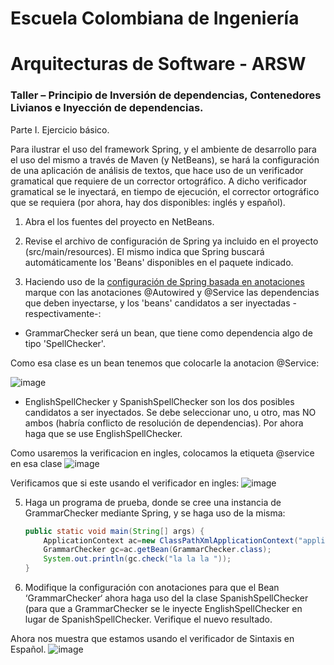 # Escuela Colombiana de Ingeniería
# Arquitecturas de Software - ARSW
### Taller – Principio de Inversión de dependencias, Contenedores Livianos e Inyección de dependencias.

Parte I. Ejercicio básico.

Para ilustrar el uso del framework Spring, y el ambiente de desarrollo para el uso del mismo a través de Maven (y NetBeans), se hará la configuración de una aplicación de análisis de textos, que hace uso de un verificador gramatical que requiere de un corrector ortográfico. A dicho verificador gramatical se le inyectará, en tiempo de ejecución, el corrector ortográfico que se requiera (por ahora, hay dos disponibles: inglés y español).

1. Abra el los fuentes del proyecto en NetBeans.

2. Revise el archivo de configuración de Spring ya incluido en el proyecto (src/main/resources). El mismo indica que Spring buscará automáticamente los 'Beans' disponibles en el paquete indicado.

3. Haciendo uso de la [configuración de Spring basada en anotaciones](https://docs.spring.io/spring-boot/docs/current/reference/html/using-boot-spring-beans-and-dependency-injection.html) marque con las anotaciones @Autowired y @Service las dependencias que deben inyectarse, y los 'beans' candidatos a ser inyectadas -respectivamente-:

* GrammarChecker será un bean, que tiene como dependencia algo de tipo 'SpellChecker'.

Como esa clase es un bean tenemos que colocarle la anotacion @Service:

![image](https://user-images.githubusercontent.com/98135134/188659987-9425e114-1393-4493-a11d-97da672c949d.png)

* EnglishSpellChecker y SpanishSpellChecker son los dos posibles candidatos a ser inyectados. Se debe seleccionar uno, u otro, mas NO ambos (habría conflicto de resolución de dependencias). Por ahora haga que se use EnglishSpellChecker.

Como usaremos la verificacion en ingles, colocamos la etiqueta @service en esa clase
![image](https://user-images.githubusercontent.com/98135134/188660185-3a33646c-d873-4244-b872-faa6b4757f47.png)

Verificamos que si este usando el verificador en ingles:
![image](https://user-images.githubusercontent.com/98135134/188660600-14b3ebb2-d327-48a6-b1f1-6af641d0e316.png)

 
5.	Haga un programa de prueba, donde se cree una instancia de GrammarChecker mediante Spring, y se haga uso de la misma:

	```java
	public static void main(String[] args) {
		ApplicationContext ac=new ClassPathXmlApplicationContext("applicationContext.xml");
		GrammarChecker gc=ac.getBean(GrammarChecker.class);
		System.out.println(gc.check("la la la "));
	}
	```
	
6.	Modifique la configuración con anotaciones para que el Bean ‘GrammarChecker‘ ahora haga uso del  la clase SpanishSpellChecker (para que a GrammarChecker se le inyecte EnglishSpellChecker en lugar de  SpanishSpellChecker. Verifique el nuevo resultado.

Ahora nos muestra que estamos usando el verificador de Sintaxis en Español.
![image](https://user-images.githubusercontent.com/98135134/188659737-70cdc158-b025-47e0-a2cd-0bfa5574e0eb.png)
